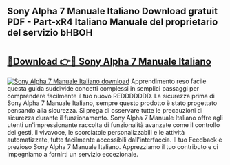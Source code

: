 ## Sony Alpha 7 Manuale Italiano Download gratuit PDF - Part-xR4 Italiano Manuale del proprietario del servizio bHBOH

# <h2><a href="http://dff7rm.blite.top/?on=Sony+Alpha+7+Manuale+Italiano">🔗Download 👉🔴 Sony Alpha 7 Manuale Italiano</a></h2>

[![Sony Alpha 7 Manuale Italiano download](https://i.imgur.com/lujVjoI.png)](http://dff7rm.blite.top/?on=Sony+Alpha+7+Manuale+Italiano)
Apprendimento reso facile questa guida suddivide concetti complessi in semplici passaggi per comprendere facilmente il tuo nuovo REDDDDDDD. La sicurezza prima di Sony Alpha 7 Manuale Italiano, sempre questo prodotto è stato progettato pensando alla sicurezza. Si prega di osservare tutte le precauzioni di sicurezza durante il funzionamento. Sony Alpha 7 Manuale Italiano offre agli utenti un'impressionante raccolta di funzionalità avanzate come il controllo dei gesti, il vivavoce, le scorciatoie personalizzabili e le attività automatizzate, tutte facilmente accessibili dall'interfaccia. Il tuo Feedback è prezioso Sony Alpha 7 Manuale Italiano. Apprezziamo il tuo contributo e ci impegniamo a fornirti un servizio eccezionale.
